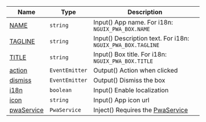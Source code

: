 <section id="main" data-note="AUTO-GENERATED CONTENT, DO NOT EDIT DIRECTLY!">

| Name                                                                                                      | Type                            | Description                                                                    |
| --------------------------------------------------------------------------------------------------------- | ------------------------------- | ------------------------------------------------------------------------------ |
| [NAME](https://nguix-starter.lamnhan.com/content/reference/classes/pwaboxcomponent.html#name)             | <code>string</code>             | Input() App name. For i18n: `NGUIX_PWA_BOX.NAME`                               |
| [TAGLINE](https://nguix-starter.lamnhan.com/content/reference/classes/pwaboxcomponent.html#tagline)       | <code>string</code>             | Input() Description text. For i18n: `NGUIX_PWA_BOX.TAGLINE`                    |
| [TITLE](https://nguix-starter.lamnhan.com/content/reference/classes/pwaboxcomponent.html#title)           | <code>string</code>             | Input() Box title. For i18n: `NGUIX_PWA_BOX.TITLE`                             |
| [action](https://nguix-starter.lamnhan.com/content/reference/classes/pwaboxcomponent.html#action)         | <code>EventEmitter<void></code> | Output() Action when clicked                                                   |
| [dismiss](https://nguix-starter.lamnhan.com/content/reference/classes/pwaboxcomponent.html#dismiss)       | <code>EventEmitter<void></code> | Output() Dismiss the box                                                       |
| [i18n](https://nguix-starter.lamnhan.com/content/reference/classes/pwaboxcomponent.html#i18n)             | <code>boolean</code>            | Input() Enable localization                                                    |
| [icon](https://nguix-starter.lamnhan.com/content/reference/classes/pwaboxcomponent.html#icon)             | <code>string</code>             | Input() App icon url                                                           |
| [pwaService](https://nguix-starter.lamnhan.com/content/reference/classes/pwaboxcomponent.html#pwaservice) | <code>PwaService</code>         | Inject() Requires the [PwaService](https://ngx-useful.lamnhan.com/service/pwa) |

</section>
